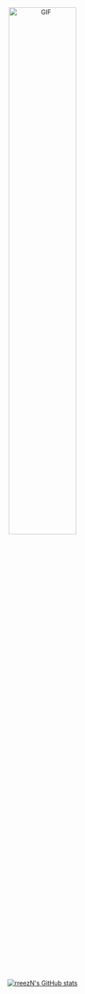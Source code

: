<div align="center">
    <img height="auto" width="55%" alt="GIF" src="https://media.giphy.com/media/UtQLsqoM4ln5yPuhgE/giphy.gif"/>
</div>
<br />

<div align="center">
    
  <a href="">[![rreezN's GitHub stats](https://github-readme-stats.vercel.app/api?username=rreezN&show_icons=true&theme=radical)](https://github.com/rreezN/github-readme-stats)
      
</div>
